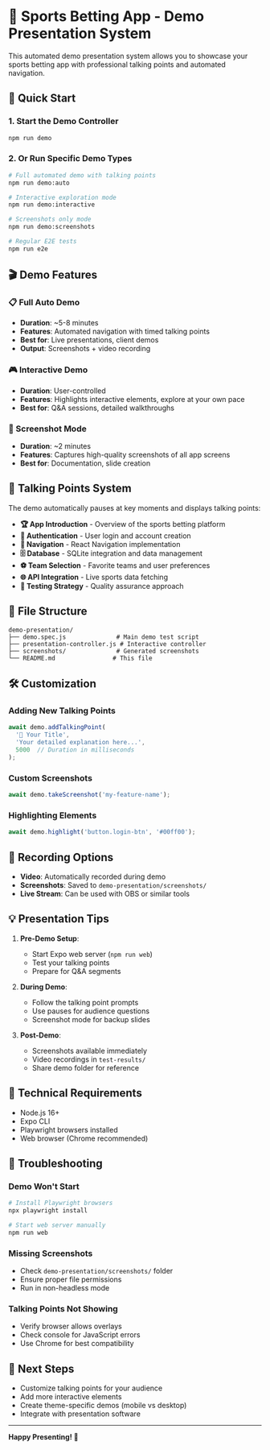 # 🎯 Sports Betting App - Demo Presentation System

This automated demo presentation system allows you to showcase your sports betting app with professional talking points and automated navigation.

## 🚀 Quick Start

### 1. Start the Demo Controller
```bash
npm run demo
```

### 2. Or Run Specific Demo Types
```bash
# Full automated demo with talking points
npm run demo:auto

# Interactive exploration mode
npm run demo:interactive

# Screenshots only mode
npm run demo:screenshots

# Regular E2E tests
npm run e2e
```

## 🎬 Demo Features

### 📋 Full Auto Demo
- **Duration**: ~5-8 minutes
- **Features**: Automated navigation with timed talking points
- **Best for**: Live presentations, client demos
- **Output**: Screenshots + video recording

### 🎮 Interactive Demo
- **Duration**: User-controlled
- **Features**: Highlights interactive elements, explore at your own pace
- **Best for**: Q&A sessions, detailed walkthroughs

### 📸 Screenshot Mode
- **Duration**: ~2 minutes
- **Features**: Captures high-quality screenshots of all app screens
- **Best for**: Documentation, slide creation

## 🎤 Talking Points System

The demo automatically pauses at key moments and displays talking points:

- **🏆 App Introduction** - Overview of the sports betting platform
- **🔐 Authentication** - User login and account creation
- **🧭 Navigation** - React Navigation implementation
- **🗄️ Database** - SQLite integration and data management
- **⚽ Team Selection** - Favorite teams and user preferences
- **🌐 API Integration** - Live sports data fetching
- **🧪 Testing Strategy** - Quality assurance approach

## 📁 File Structure

```
demo-presentation/
├── demo.spec.js              # Main demo test script
├── presentation-controller.js # Interactive controller
├── screenshots/              # Generated screenshots
└── README.md                # This file
```

## 🛠️ Customization

### Adding New Talking Points
```javascript
await demo.addTalkingPoint(
  '🎯 Your Title',
  'Your detailed explanation here...',
  5000  // Duration in milliseconds
);
```

### Custom Screenshots
```javascript
await demo.takeScreenshot('my-feature-name');
```

### Highlighting Elements
```javascript
await demo.highlight('button.login-btn', '#00ff00');
```

## 🎥 Recording Options

- **Video**: Automatically recorded during demo
- **Screenshots**: Saved to `demo-presentation/screenshots/`
- **Live Stream**: Can be used with OBS or similar tools

## 💡 Presentation Tips

1. **Pre-Demo Setup**:
   - Start Expo web server (`npm run web`)
   - Test your talking points
   - Prepare for Q&A segments

2. **During Demo**:
   - Follow the talking point prompts
   - Use pauses for audience questions
   - Screenshot mode for backup slides

3. **Post-Demo**:
   - Screenshots available immediately
   - Video recordings in `test-results/`
   - Share demo folder for reference

## 🔧 Technical Requirements

- Node.js 16+
- Expo CLI
- Playwright browsers installed
- Web browser (Chrome recommended)

## 🚨 Troubleshooting

### Demo Won't Start
```bash
# Install Playwright browsers
npx playwright install

# Start web server manually
npm run web
```

### Missing Screenshots
- Check `demo-presentation/screenshots/` folder
- Ensure proper file permissions
- Run in non-headless mode

### Talking Points Not Showing
- Verify browser allows overlays
- Check console for JavaScript errors
- Use Chrome for best compatibility

## 🎯 Next Steps

- Customize talking points for your audience
- Add more interactive elements
- Create theme-specific demos (mobile vs desktop)
- Integrate with presentation software

---

**Happy Presenting! 🎉**